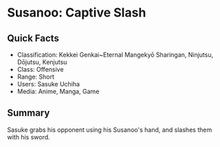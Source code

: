 # Susanoo: Captive Slash

## Quick Facts
- Classification: Kekkei Genkai~Eternal Mangekyō Sharingan, Ninjutsu, Dōjutsu, Kenjutsu
- Class: Offensive
- Range: Short
- Users: Sasuke Uchiha
- Media: Anime, Manga, Game

## Summary
Sasuke grabs his opponent using his Susanoo's hand, and slashes them with his sword.
